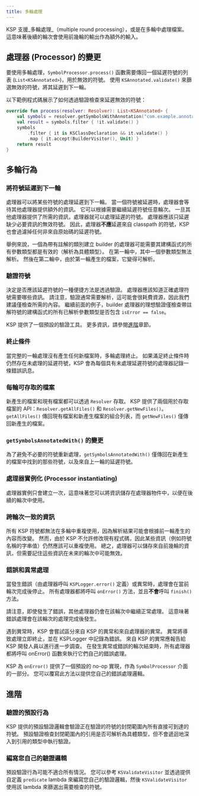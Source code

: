 ```yaml
---
title: 多輪處理
---
```

KSP 支援_多輪處理_（multiple round processing），或是在多輪中處理檔案。 這意味著後續的輪次會使用前幾輪的輸出作為額外的輸入。

## 處理器 (Processor) 的變更

要使用多輪處理，`SymbolProcessor.process()` 函數需要傳回一個延遲符號的列表 (`List<KSAnnotated>`)，用於無效的符號。 使用 `KSAnnotated.validate()` 來篩選無效的符號，將其延遲到下一輪。

以下範例程式碼展示了如何透過驗證檢查來延遲無效的符號：

```kotlin
override fun process(resolver: Resolver): List<KSAnnotated> {
    val symbols = resolver.getSymbolsWithAnnotation("com.example.annotation.Builder")
    val result = symbols.filter { !it.validate() }
    symbols
        .filter { it is KSClassDeclaration && it.validate() }
        .map { it.accept(BuilderVisitor(), Unit) }
    return result
}
```

## 多輪行為

### 將符號延遲到下一輪

處理器可以將某些符號的處理延遲到下一輪。 當一個符號被延遲時，處理器會等待其他處理器提供額外的資訊。 它可以根據需要繼續延遲符號任意輪次。 一旦其他處理器提供了所需的資訊，處理器就可以處理延遲的符號。 處理器應該只延遲缺少必要資訊的無效符號。 因此，處理器**不應**延遲來自 classpath 的符號，KSP 也會過濾掉任何非來自原始碼的延遲符號。

舉例來說，一個為帶有註解的類別建立 builder 的處理器可能需要其建構函式的所有參數類型都是有效的（解析為具體類型）。 在第一輪中，其中一個參數類型無法解析。 然後在第二輪中，由於第一輪產生的檔案，它變得可解析。

### 驗證符號

決定是否應該延遲符號的一種便捷方法是透過驗證。 處理器應該知道正確處理符號需要哪些資訊。
請注意，驗證通常需要解析，這可能會很耗費資源，因此我們建議僅檢查所需的內容。
繼續前面的例子，builder 處理器的理想驗證僅檢查帶註解符號的建構函式的所有已解析參數類型是否包含 `isError == false`。

KSP 提供了一個預設的驗證工具。 更多資訊，請參閱[進階](#advanced)章節。

### 終止條件

當完整的一輪處理沒有產生任何新檔案時，多輪處理終止。 如果滿足終止條件時仍然存在未處理的延遲符號，KSP 會為每個具有未處理延遲符號的處理器記錄一條錯誤訊息。

### 每輪可存取的檔案

新產生的檔案和現有檔案都可以透過 `Resolver` 存取。 KSP 提供了兩個用於存取檔案的 API：`Resolver.getAllFiles()` 和 `Resolver.getNewFiles()`。 `getAllFiles()` 傳回現有檔案和新產生檔案的組合列表，而 `getNewFiles()` 僅傳回新產生的檔案。

### `getSymbolsAnnotatedWith()` 的變更

為了避免不必要的符號重新處理，`getSymbolsAnnotatedWith()` 僅傳回在新產生的檔案中找到的那些符號，以及來自上一輪的延遲符號。

### 處理器實例化 (Processor instantiating)

處理器實例只會建立一次，這意味著您可以將資訊儲存在處理器物件中，以便在後續的輪次中使用。

### 跨輪次一致的資訊

所有 KSP 符號都無法在多輪中重複使用，因為解析結果可能會根據前一輪產生的內容而改變。 然而，由於 KSP 不允許修改現有程式碼，因此某些資訊（例如符號名稱的字串值）仍然應該可以重複使用。
總之，處理器可以儲存來自前幾輪的資訊，但需要記住這些資訊在未來的輪次中可能無效。

### 錯誤和異常處理

當發生錯誤（由處理器呼叫 `KSPLogger.error()` 定義）或異常時，處理會在當前輪次完成後停止。 所有處理器都將呼叫 `onError()` 方法，並且**不會**呼叫 `finish()` 方法。

請注意，即使發生了錯誤，其他處理器仍會在該輪次中繼續正常處理。
這意味著錯誤處理會在該輪次的處理完成後發生。

遇到異常時，KSP 會嘗試區分來自 KSP 的異常和來自處理器的異常。
異常將導致處理立即終止，並在 KSPLogger 中記錄為錯誤。
來自 KSP 的異常應報告給 KSP 開發人員以進行進一步調查。
在發生異常或錯誤的輪次結束時，所有處理器都將呼叫 onError() 函數來執行它們自己的錯誤處理。

KSP 為 `onError()` 提供了一個預設的 no-op 實現，作為 `SymbolProcessor` 介面的一部分。
您可以覆寫此方法以提供您自己的錯誤處理邏輯。

## 進階

### 驗證的預設行為

KSP 提供的預設驗證邏輯會驗證正在驗證的符號的封閉範圍內所有直接可到達的符號。
預設驗證檢查封閉範圍內的引用是否可解析為具體類型，但不會遞迴地深入到引用的類型中執行驗證。

### 編寫您自己的驗證邏輯

預設驗證行為可能不適合所有情況。 您可以參考 `KSValidateVisitor` 並透過提供自定義 `predicate` lambda 來編寫您自己的驗證邏輯，然後 `KSValidateVisitor` 使用該 lambda 來篩選出需要檢查的符號。
